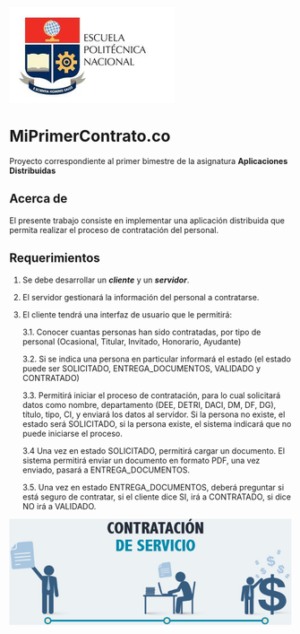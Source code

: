 ![EPN](./img/epn.jpg)

# MiPrimerContrato.co

Proyecto correspondiente al primer bimestre de la asignatura **Aplicaciones Distribuidas**

## Acerca de
El presente trabajo consiste en implementar una aplicación distribuida que permita realizar el proceso de contratación del personal.

## Requerimientos

1. Se debe desarrollar un __*cliente*__ y un __*servidor*__.
2. El servidor gestionará la información del personal a contratarse.
3. El cliente tendrá una interfaz de usuario que le permitirá:

    3.1. Conocer cuantas personas han sido contratadas, por tipo de personal (Ocasional, Titular, Invitado, Honorario, Ayudante)
    
    3.2. Si se indica una persona en particular informará el estado (el estado puede ser SOLICITADO, ENTREGA_DOCUMENTOS, VALIDADO y CONTRATADO)
    
    3.3. Permitirá iniciar el proceso de contratación, para lo cual  solicitará datos como nombre, departamento (DEE, DETRI, DACI, DM, DF, DG), título, tipo, CI, y enviará los datos al servidor. Si la persona no existe, el estado será SOLICITADO, si la persona existe, el sistema indicará que no puede iniciarse el proceso.
    
    3.4 Una vez en estado SOLICITADO, permitirá cargar un documento. El sistema permitirá enviar un documento en formato PDF, una vez enviado, pasará a ENTREGA_DOCUMENTOS.
    
    3.5. Una vez en estado ENTREGA_DOCUMENTOS, deberá preguntar si está seguro de contratar, si el cliente dice SI, irá a CONTRATADO, si dice NO irá a VALIDADO. 

![Contratacion](./img/contratacion.png)
